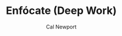 ---
title: "Enfócate (Deep Work)"
author: "Cal Newport"
img: "/images/deep-work.jpg"
readtime: 6
description: "Explora los beneficios del trabajo profundo en un mundo lleno de distracciones, y cómo lograr más trabajando de forma inteligente."
popularity: 5
buy: 
    spain: "https://www.amazon.es/dp/0349411905"
    usa: "https://www.amazon.com/dp/1455586692"

---